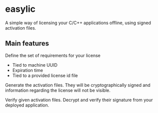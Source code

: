 # easylic
A simple way of licensing your C/C++ applications offline, using signed activation files.

## Main features
Define the set of requirements for your license 
- Tied to machine UUID
- Expiration time
- Tied to a provided license id file

Generate the activation files. They will be cryptographically signed and information regarding the license will not be visible.

Verify given activation files. Decrypt and verify their signature from your deployed application.
